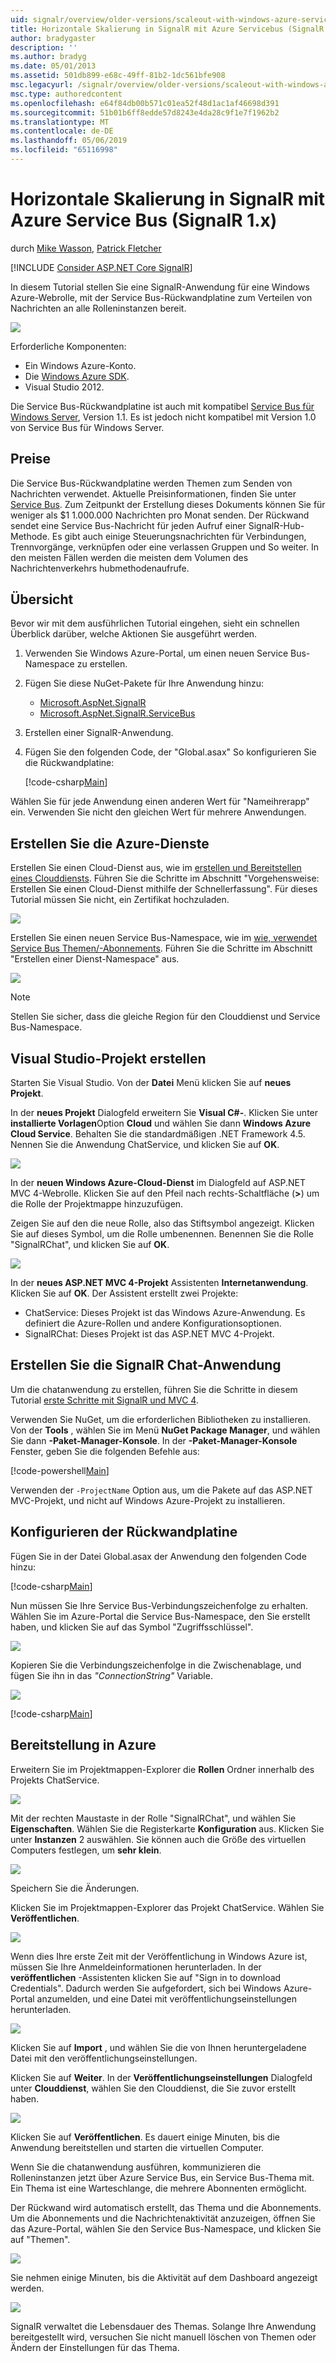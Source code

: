 ```yaml
---
uid: signalr/overview/older-versions/scaleout-with-windows-azure-service-bus
title: Horizontale Skalierung in SignalR mit Azure Servicebus (SignalR 1.x) | Microsoft-Dokumentation
author: bradygaster
description: ''
ms.author: bradyg
ms.date: 05/01/2013
ms.assetid: 501db899-e68c-49ff-81b2-1dc561bfe908
msc.legacyurl: /signalr/overview/older-versions/scaleout-with-windows-azure-service-bus
msc.type: authoredcontent
ms.openlocfilehash: e64f84db00b571c01ea52f48d1ac1af46698d391
ms.sourcegitcommit: 51b01b6ff8edde57d8243e4da28c9f1e7f1962b2
ms.translationtype: MT
ms.contentlocale: de-DE
ms.lasthandoff: 05/06/2019
ms.locfileid: "65116998"
---
```

# <a name="signalr-scaleout-with-azure-service-bus-signalr-1x"></a>Horizontale Skalierung in SignalR mit Azure Service Bus (SignalR 1.x)

durch [Mike Wasson](https://github.com/MikeWasson), [Patrick Fletcher](https://github.com/pfletcher)

[!INCLUDE [Consider ASP.NET Core SignalR](~/includes/signalr/signalr-version-disambiguation.md)]

In diesem Tutorial stellen Sie eine SignalR-Anwendung für eine Windows Azure-Webrolle, mit der Service Bus-Rückwandplatine zum Verteilen von Nachrichten an alle Rolleninstanzen bereit.

![](scaleout-with-windows-azure-service-bus/_static/image1.png)

Erforderliche Komponenten:

- Ein Windows Azure-Konto.
- Die [Windows Azure SDK](https://go.microsoft.com/fwlink/?linkid=254364&amp;clcid=0x409).
- Visual Studio 2012.

Die Service Bus-Rückwandplatine ist auch mit kompatibel [Service Bus für Windows Server](https://msdn.microsoft.com/library/windowsazure/dn282144.aspx), Version 1.1. Es ist jedoch nicht kompatibel mit Version 1.0 von Service Bus für Windows Server.

## <a name="pricing"></a>Preise

Die Service Bus-Rückwandplatine werden Themen zum Senden von Nachrichten verwendet. Aktuelle Preisinformationen, finden Sie unter [Service Bus](https://azure.microsoft.com/pricing/details/service-bus/). Zum Zeitpunkt der Erstellung dieses Dokuments können Sie für weniger als $1 1.000.000 Nachrichten pro Monat senden. Der Rückwand sendet eine Service Bus-Nachricht für jeden Aufruf einer SignalR-Hub-Methode. Es gibt auch einige Steuerungsnachrichten für Verbindungen, Trennvorgänge, verknüpfen oder eine verlassen Gruppen und So weiter. In den meisten Fällen werden die meisten dem Volumen des Nachrichtenverkehrs hubmethodenaufrufe.

## <a name="overview"></a>Übersicht

Bevor wir mit dem ausführlichen Tutorial eingehen, sieht ein schnellen Überblick darüber, welche Aktionen Sie ausgeführt werden.

1. Verwenden Sie Windows Azure-Portal, um einen neuen Service Bus-Namespace zu erstellen.
2. Fügen Sie diese NuGet-Pakete für Ihre Anwendung hinzu: 

    - [Microsoft.AspNet.SignalR](http://nuget.org/packages/Microsoft.AspNet.SignalR)
    - [Microsoft.AspNet.SignalR.ServiceBus](http://www.nuget.org/packages/SignalR.WindowsAzureServiceBus)
3. Erstellen einer SignalR-Anwendung.
4. Fügen Sie den folgenden Code, der "Global.asax" So konfigurieren Sie die Rückwandplatine: 

    [!code-csharp[Main](scaleout-with-windows-azure-service-bus/samples/sample1.cs)]

Wählen Sie für jede Anwendung einen anderen Wert für "Nameihrerapp" ein. Verwenden Sie nicht den gleichen Wert für mehrere Anwendungen.

## <a name="create-the-azure-services"></a>Erstellen Sie die Azure-Dienste

Erstellen Sie einen Cloud-Dienst aus, wie im [erstellen und Bereitstellen eines Clouddiensts](https://docs.microsoft.com/azure/cloud-services/cloud-services-how-to-create-deploy). Führen Sie die Schritte im Abschnitt "Vorgehensweise: Erstellen Sie einen Cloud-Dienst mithilfe der Schnellerfassung". Für dieses Tutorial müssen Sie nicht, ein Zertifikat hochzuladen.

![](scaleout-with-windows-azure-service-bus/_static/image2.png)

Erstellen Sie einen neuen Service Bus-Namespace, wie im [wie, verwendet Service Bus Themen/-Abonnements](https://docs.microsoft.com/azure/service-bus-messaging/service-bus-dotnet-how-to-use-topics-subscriptions). Führen Sie die Schritte im Abschnitt "Erstellen einer Dienst-Namespace" aus.

![](scaleout-with-windows-azure-service-bus/_static/image3.png)

> [!NOTE]
> Stellen Sie sicher, dass die gleiche Region für den Clouddienst und Service Bus-Namespace.

## <a name="create-the-visual-studio-project"></a>Visual Studio-Projekt erstellen

Starten Sie Visual Studio. Von der **Datei** Menü klicken Sie auf **neues Projekt**.

In der **neues Projekt** Dialogfeld erweitern Sie **Visual C#-**. Klicken Sie unter **installierte Vorlagen**Option **Cloud** und wählen Sie dann **Windows Azure Cloud Service**. Behalten Sie die standardmäßigen .NET Framework 4.5. Nennen Sie die Anwendung ChatService, und klicken Sie auf **OK**.

![](scaleout-with-windows-azure-service-bus/_static/image4.png)

In der **neuen Windows Azure-Cloud-Dienst** im Dialogfeld auf ASP.NET MVC 4-Webrolle. Klicken Sie auf den Pfeil nach rechts-Schaltfläche (**&gt;**) um die Rolle der Projektmappe hinzuzufügen.

Zeigen Sie auf den die neue Rolle, also das Stiftsymbol angezeigt. Klicken Sie auf dieses Symbol, um die Rolle umbenennen. Benennen Sie die Rolle "SignalRChat", und klicken Sie auf **OK**.

![](scaleout-with-windows-azure-service-bus/_static/image5.png)

In der **neues ASP.NET MVC 4-Projekt** Assistenten **Internetanwendung**. Klicken Sie auf **OK**. Der Assistent erstellt zwei Projekte:

- ChatService: Dieses Projekt ist das Windows Azure-Anwendung. Es definiert die Azure-Rollen und andere Konfigurationsoptionen.
- SignalRChat: Dieses Projekt ist das ASP.NET MVC 4-Projekt.

## <a name="create-the-signalr-chat-application"></a>Erstellen Sie die SignalR Chat-Anwendung

Um die chatanwendung zu erstellen, führen Sie die Schritte in diesem Tutorial [erste Schritte mit SignalR und MVC 4](tutorial-getting-started-with-signalr-and-mvc-4.md).

Verwenden Sie NuGet, um die erforderlichen Bibliotheken zu installieren. Von der **Tools** , wählen Sie im Menü **NuGet Package Manager**, und wählen Sie dann **-Paket-Manager-Konsole**. In der **-Paket-Manager-Konsole** Fenster, geben Sie die folgenden Befehle aus:

[!code-powershell[Main](scaleout-with-windows-azure-service-bus/samples/sample2.ps1)]

Verwenden der `-ProjectName` Option aus, um die Pakete auf das ASP.NET MVC-Projekt, und nicht auf Windows Azure-Projekt zu installieren.

## <a name="configure-the-backplane"></a>Konfigurieren der Rückwandplatine

Fügen Sie in der Datei Global.asax der Anwendung den folgenden Code hinzu:

[!code-csharp[Main](scaleout-with-windows-azure-service-bus/samples/sample3.cs)]

Nun müssen Sie Ihre Service Bus-Verbindungszeichenfolge zu erhalten. Wählen Sie im Azure-Portal die Service Bus-Namespace, den Sie erstellt haben, und klicken Sie auf das Symbol "Zugriffsschlüssel".

![](scaleout-with-windows-azure-service-bus/_static/image6.png)

Kopieren Sie die Verbindungszeichenfolge in die Zwischenablage, und fügen Sie ihn in das *"ConnectionString"* Variable.

![](scaleout-with-windows-azure-service-bus/_static/image7.png)

[!code-csharp[Main](scaleout-with-windows-azure-service-bus/samples/sample4.cs)]

## <a name="deploy-to-azure"></a>Bereitstellung in Azure

Erweitern Sie im Projektmappen-Explorer die **Rollen** Ordner innerhalb des Projekts ChatService.

![](scaleout-with-windows-azure-service-bus/_static/image8.png)

Mit der rechten Maustaste in der Rolle "SignalRChat", und wählen Sie **Eigenschaften**. Wählen Sie die Registerkarte **Konfiguration** aus. Klicken Sie unter **Instanzen** 2 auswählen. Sie können auch die Größe des virtuellen Computers festlegen, um **sehr klein**.

![](scaleout-with-windows-azure-service-bus/_static/image9.png)

Speichern Sie die Änderungen.

Klicken Sie im Projektmappen-Explorer das Projekt ChatService. Wählen Sie **Veröffentlichen**.

![](scaleout-with-windows-azure-service-bus/_static/image10.png)

Wenn dies Ihre erste Zeit mit der Veröffentlichung in Windows Azure ist, müssen Sie Ihre Anmeldeinformationen herunterladen. In der **veröffentlichen** -Assistenten klicken Sie auf "Sign in to download Credentials". Dadurch werden Sie aufgefordert, sich bei Windows Azure-Portal anzumelden, und eine Datei mit veröffentlichungseinstellungen herunterladen.

![](scaleout-with-windows-azure-service-bus/_static/image11.png)

Klicken Sie auf **Import** , und wählen Sie die von Ihnen heruntergeladene Datei mit den veröffentlichungseinstellungen.

Klicken Sie auf **Weiter**. In der **Veröffentlichungseinstellungen** Dialogfeld unter **Clouddienst**, wählen Sie den Clouddienst, die Sie zuvor erstellt haben.

![](scaleout-with-windows-azure-service-bus/_static/image12.png)

Klicken Sie auf **Veröffentlichen**. Es dauert einige Minuten, bis die Anwendung bereitstellen und starten die virtuellen Computer.

Wenn Sie die chatanwendung ausführen, kommunizieren die Rolleninstanzen jetzt über Azure Service Bus, ein Service Bus-Thema mit. Ein Thema ist eine Warteschlange, die mehrere Abonnenten ermöglicht.

Der Rückwand wird automatisch erstellt, das Thema und die Abonnements. Um die Abonnements und die Nachrichtenaktivität anzuzeigen, öffnen Sie das Azure-Portal, wählen Sie den Service Bus-Namespace, und klicken Sie auf "Themen".

![](scaleout-with-windows-azure-service-bus/_static/image13.png)

Sie nehmen einige Minuten, bis die Aktivität auf dem Dashboard angezeigt werden.

![](scaleout-with-windows-azure-service-bus/_static/image14.png)

SignalR verwaltet die Lebensdauer des Themas. Solange Ihre Anwendung bereitgestellt wird, versuchen Sie nicht manuell löschen von Themen oder Ändern der Einstellungen für das Thema.
